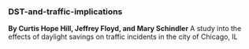 ### DST-and-traffic-implications ###
**By Curtis Hope Hill, Jeffrey Floyd, and Mary Schindler**
A study into the effects of daylight savings on traffic incidents in the city of Chicago, IL
